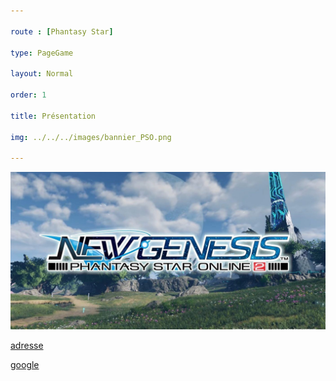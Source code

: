 ```yaml
---

route : [Phantasy Star]

type: PageGame

layout: Normal

order: 1

title: Présentation

img: ../../../images/bannier_PSO.png

---
```


![test](../../../images/Bannier_PSO2NG.jpg)

[adresse](/phantasy-star/presentation/)

[google](http://google.fr)